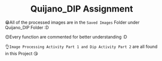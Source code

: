 # <center>Quijano_DIP Assignment</center>

😁All of the processed images are in the `Saved Images` Folder under Quijano_DIP Folder :D

😊Every function are commented for better understanding :D

👌`Image Processing Activity Part 1 and Dip Activity Part 2` are all found in this Project 😘
